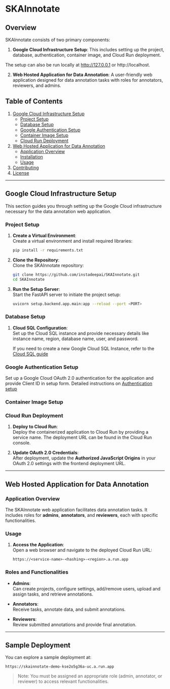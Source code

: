# SKAInnotate

## Overview

SKAInnotate consists of two primary components:

1. **Google Cloud Infrastructure Setup**: This includes setting up the project, database, authentication, container image, and Cloud Run deployment.

The setup can also be run locally at http://127.0.0.1 or http://localhost.
   
2. **Web Hosted Application for Data Annotation**: A user-friendly web application designed for data annotation tasks with roles for annotators, reviewers, and admins.

## Table of Contents

1. [Google Cloud Infrastructure Setup](#google-cloud-infrastructure-setup)
   - [Project Setup](#project-setup)
   - [Database Setup](#database-setup)
   - [Google Authentication Setup](#google-authentication-setup)
   - [Container Image Setup](#container-image-setup)
   - [Cloud Run Deployment](#cloud-run-deployment)
2. [Web Hosted Application for Data Annotation](#web-hosted-application-for-data-annotation)
   - [Application Overview](#application-overview)
   - [Installation](#installation)
   - [Usage](#usage)
3. [Contributing](#contributing)
4. [License](#license)

---

## Google Cloud Infrastructure Setup

This section guides you through setting up the Google Cloud infrastructure necessary for the data annotation web application.

### Project Setup

1. **Create a Virtual Environment**:  
   Create a virtual environment and install required libraries:

    ```sh
    pip install -r requirements.txt
    ```

2. **Clone the Repository**:  
   Clone the SKAInnotate repository:

    ```sh
    git clone https://github.com/instadeepai/SKAInnotate.git
    cd SKAInnotate
    ```

3. **Run the Setup Server**:  
   Start the FastAPI server to initiate the project setup:

    ```sh
    uvicorn setup.backend.app.main:app --reload --port <PORT>
    ```

### Database Setup

1. **Cloud SQL Configuration**:  
   Set up the Cloud SQL instance and provide necessary details like instance name, region, database name, user, and password.

   If you need to create a new Google Cloud SQL Instance, refer to the [Cloud SQL guide](setup/docs/setup_sql.md)

### Google Authentication Setup

Set up a Google Cloud OAuth 2.0 authentication for the application and provide Client ID in setup form. Detailed instructions on [Authentication setup](setup/docs/setup_authentication.md)

### Container Image Setup

<!-- 1. **Build and Push Container Image**:  
   Choose your build option (`local`, `cloud`, or `none`). The container image will either be built locally or using `gcloud builds submit` and pushed to Google Artifact Registry. -->

### Cloud Run Deployment

1. **Deploy to Cloud Run**:  
   Deploy the containerized application to Cloud Run by providing a service name. The deployment URL can be found in the Cloud Run console.

2. **Update OAuth 2.0 Credentials**:  
   After deployment, update the **Authorized JavaScript Origins** in your OAuth 2.0 settings with the frontend deployment URL.

---

## Web Hosted Application for Data Annotation

### Application Overview

The SKAInnotate web application facilitates data annotation tasks. It includes roles for **admins**, **annotators**, and **reviewers**, each with specific functionalities.

### Usage

1. **Access the Application**:  
   Open a web browser and navigate to the deployed Cloud Run URL:

   ```plaintext
   https://<service-name>-<hashing>-<region>.a.run.app
   ```

### Roles and Functionalities

- **Admins**:  
  Can create projects, configure settings, add/remove users, upload and assign tasks, and retrieve annotations.

- **Annotators**:  
  Receive tasks, annotate data, and submit annotations.

- **Reviewers**:  
  Review submitted annotations and provide final annotation.

---

## Sample Deployment

You can explore a sample deployment at:

```plaintext
https://skainnotate-demo-kse2o5g36a-uc.a.run.app
```

> Note: You must be assigned an appropriate role (admin, annotator, or reviewer) to access relevant functionalities.
